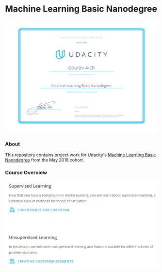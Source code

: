 
# Machine Learning Basic Nanodegree

![alt text](certificate.png)

### About

This repository contains project work for Udacity's [Machine Learning Basic Nanodegree](https://in.udacity.com/course/machine-learning-engineer-nanodegree--nd009t) from the May 2018 cohort.

### Course Overview

<img src="overview.png" align="left"></img>
